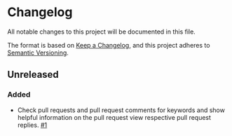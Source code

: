 # Changelog
All notable changes to this project will be documented in this file.

The format is based on [Keep a Changelog](https://keepachangelog.com/en/1.0.0/),
and this project adheres to [Semantic Versioning](https://semver.org/spec/v2.0.0.html).

## Unreleased
### Added
- Check pull requests and pull request comments for keywords and show helpful information on the pull request view respective pull request replies. [#1](https://github.com/scm-manager/scm-scw-plugin/pull/1)
